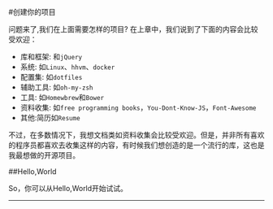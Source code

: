#创建你的项目

问题来了,我们在上面需要怎样的项目? 在上章中，我们说到了下面的内容会比较受欢迎：

- 库和框架: 和``jQuery`` 
- 系统: 如``Linux``、``hhvm``、``docker``
- 配置集: 如``dotfiles``
- 辅助工具: 如``oh-my-zsh``
- 工具: 如``Homewbrew``和``Bower``
- 资料收集: 如``free programming books``，``You-Dont-Know-JS``，``Font-Awesome``
- 其他:简历如``Resume``
 
不过，在多数情况下，我想文档类如资料收集会比较受欢迎。但是，并非所有喜欢的程序员都喜欢去收集这样的内容，有时候我们想创造的是一个流行的库，这也是我最想做的开源项目。

##Hello,World

So，你可以从Hello,World开始试试。

 <hr>